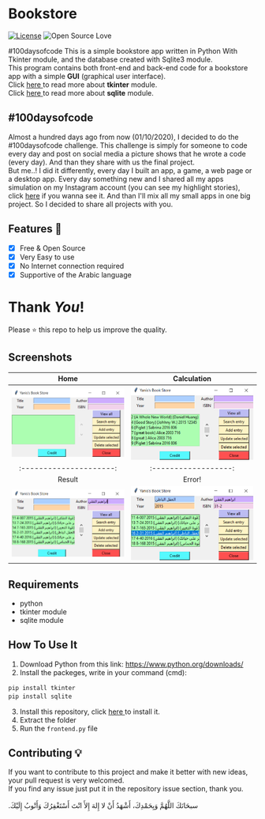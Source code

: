 # Bookstore
[![License](https://img.shields.io/badge/License-Apache%202.0-blue.svg)](LICENSE)
![Open Source Love](https://badges.frapsoft.com/os/v1/open-source.svg?v=102)

#100daysofcode This is a simple bookstore app written in Python With Tkinter module, and the database created with Sqlite3 module.<br>
This program contains both front-end and back-end code for a bookstore app with a simple **GUI** (graphical user interface).<br>
Click <a href="https://docs.python.org/3/library/tk.html" > here </a> to read more about **tkinter** module.<br>
Click <a href="https://docs.python.org/3/library/sqlite3.html"> here </a> to read more about **sqlite** module.

## #100daysofcode
Almost a hundred days ago from now (01/10/2020), I decided to do the #100daysofcode challenge. This challenge is simply for someone to code every day and post on social media a picture shows that he wrote a code (every day). And than they share with us the final project.<br>
But me..! I did it differently, every day I built an app, a game, a web page or a desktop app. Every day something new and I shared all my apps simulation on my Instagram account (you can see my highlight stories), click <a href='https://instagram.com/medyanis_hiou'>here</a> if you wanna see it. And than I'll mix all my small apps in one big project. So I decided to share all projects with you.<br>

## Features :dart:
* [x] Free & Open Source
* [x] Very Easy to use
* [x] No Internet connection required
* [x] Supportive of the Arabic language

# Thank _You_!
Please :star: this repo to help us improve the quality.

## Screenshots
Home           | Calculation
:---------------------:|:------------------:
![screenshoot](screenshots/bs1.png) | ![screenshoot](screenshots/bs2.png) <br>
:---------------------:|:------------------:
Result           | Error!
![screenshoot](screenshots/bs3.png) | ![screenshoot](screenshots/bs4.png)

## Requirements
* python
* tkinter module
* sqlite module

## How To Use It
1. Download Python from this link: https://www.python.org/downloads/
2. Install the packeges, write in your command (cmd):
```bash
pip install tkinter
pip install sqlite
```
3. Install this repository, click <a href="https://github.com/mohamedyanis/bookstore/archive/master.zip"> here </a> to install it.
4. Extract the folder
5. Run the ```frontend.py``` file

## Contributing 💡
If you want to contribute to this project and make it better with new ideas, your pull request is very welcomed.<br>
If you find any issue just put it in the repository issue section, thank you.<br><br>
.سبحَانَكَ اللَّهُمَّ وَبِحَمْدِكَ، أَشْهَدُ أَنْ لا إِلهَ إِلأَ انْتَ أَسْتَغْفِرُكَ وَأَتْوبُ إِلَيْكَ
